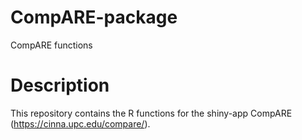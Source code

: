 # CompARE-package
CompARE functions

# Description

This repository contains the R functions for the shiny-app CompARE (https://cinna.upc.edu/compare/).


